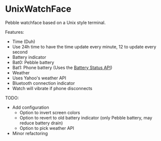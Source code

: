 # UnixWatchFace

Pebble watchface based on a Unix style terminal.

Features: 
 - Time (Duh)
  - Use 24h time to have the time update every minute, 12 to update every second
 - Battery indicator
  - Bat0: Pebble battery
  - Bat1: Phone battery (Uses the [Battery Status API](https://developer.mozilla.org/en/docs/Web/API/Battery_Status_API))
 - Weather
  - Uses Yahoo's weather API
 - Bluetooth connection indicator
  - Watch will vibrate if phone disconnects
  
TODO:
  - Add configuration
    - Option to invert screen colors
    - Option to revert to old battery indicator (only Pebble battery, may reduce battery drain)
    - Option to pick weather API
  - Minor refactoring
